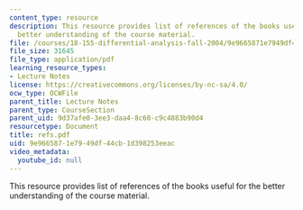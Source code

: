 ```yaml
---
content_type: resource
description: This resource provides list of references of the books useful for the
  better understanding of the course material.
file: /courses/18-155-differential-analysis-fall-2004/9e9665871e7949df44cb1d398253eeac_refs.pdf
file_size: 31645
file_type: application/pdf
learning_resource_types:
- Lecture Notes
license: https://creativecommons.org/licenses/by-nc-sa/4.0/
ocw_type: OCWFile
parent_title: Lecture Notes
parent_type: CourseSection
parent_uid: 9d37afe0-3ee3-daa4-8c60-c9c4883b90d4
resourcetype: Document
title: refs.pdf
uid: 9e966587-1e79-49df-44cb-1d398253eeac
video_metadata:
  youtube_id: null
---
```

This resource provides list of references of the books useful for the better understanding of the course material.